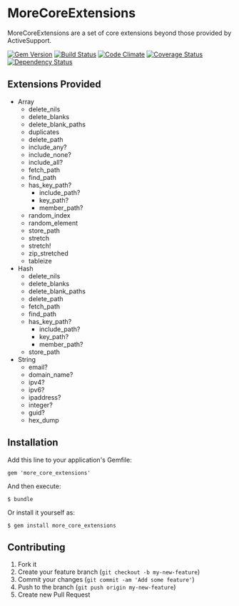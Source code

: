 # MoreCoreExtensions

MoreCoreExtensions are a set of core extensions beyond those provided by ActiveSupport.

[![Gem Version](https://badge.fury.io/rb/more_core_extensions.svg)](http://badge.fury.io/rb/more_core_extensions)
[![Build Status](https://travis-ci.org/ManageIQ/more_core_extensions.svg?branch=master)](https://travis-ci.org/ManageIQ/more_core_extensions)
[![Code Climate](http://img.shields.io/codeclimate/github/ManageIQ/more_core_extensions.svg)](https://codeclimate.com/github/ManageIQ/more_core_extensions)
[![Coverage Status](http://img.shields.io/coveralls/ManageIQ/more_core_extensions.svg)](https://coveralls.io/r/ManageIQ/more_core_extensions)
[![Dependency Status](https://gemnasium.com/ManageIQ/more_core_extensions.svg)](https://gemnasium.com/ManageIQ/more_core_extensions)

## Extensions Provided

* Array
  * delete_nils
  * delete_blanks
  * delete_blank_paths
  * duplicates
  * delete_path
  * include_any?
  * include_none?
  * include_all?
  * fetch_path
  * find_path
  * has_key_path?
    * include_path?
    * key_path?
    * member_path?
  * random_index
  * random_element
  * store_path
  * stretch
  * stretch!
  * zip_stretched
  * tableize
* Hash
  * delete_nils
  * delete_blanks
  * delete_blank_paths
  * delete_path
  * fetch_path
  * find_path
  * has_key_path?
    * include_path?
    * key_path?
    * member_path?
  * store_path
* String
  * email?
  * domain_name?
  * ipv4?
  * ipv6?
  * ipaddress?
  * integer?
  * guid?
  * hex_dump

## Installation

Add this line to your application's Gemfile:

    gem 'more_core_extensions'

And then execute:

    $ bundle

Or install it yourself as:

    $ gem install more_core_extensions

## Contributing

1. Fork it
2. Create your feature branch (`git checkout -b my-new-feature`)
3. Commit your changes (`git commit -am 'Add some feature'`)
4. Push to the branch (`git push origin my-new-feature`)
5. Create new Pull Request
